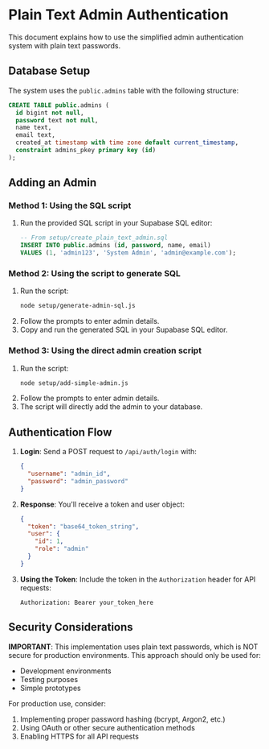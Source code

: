 # Plain Text Admin Authentication

This document explains how to use the simplified admin authentication system with plain text passwords.

## Database Setup

The system uses the `public.admins` table with the following structure:

```sql
CREATE TABLE public.admins (
  id bigint not null,
  password text not null,
  name text,
  email text,
  created_at timestamp with time zone default current_timestamp,
  constraint admins_pkey primary key (id)
);
```

## Adding an Admin

### Method 1: Using the SQL script

1. Run the provided SQL script in your Supabase SQL editor:
   ```sql
   -- From setup/create_plain_text_admin.sql
   INSERT INTO public.admins (id, password, name, email)
   VALUES (1, 'admin123', 'System Admin', 'admin@example.com');
   ```

### Method 2: Using the script to generate SQL

1. Run the script:
   ```bash
   node setup/generate-admin-sql.js
   ```
2. Follow the prompts to enter admin details.
3. Copy and run the generated SQL in your Supabase SQL editor.

### Method 3: Using the direct admin creation script

1. Run the script:
   ```bash
   node setup/add-simple-admin.js
   ```
2. Follow the prompts to enter admin details.
3. The script will directly add the admin to your database.

## Authentication Flow

1. **Login**: Send a POST request to `/api/auth/login` with:
   ```json
   {
     "username": "admin_id",
     "password": "admin_password"
   }
   ```

2. **Response**: You'll receive a token and user object:
   ```json
   {
     "token": "base64_token_string",
     "user": {
       "id": 1,
       "role": "admin"
     }
   }
   ```

3. **Using the Token**: Include the token in the `Authorization` header for API requests:
   ```
   Authorization: Bearer your_token_here
   ```

## Security Considerations

**IMPORTANT**: This implementation uses plain text passwords, which is NOT secure for production environments. This approach should only be used for:

- Development environments
- Testing purposes
- Simple prototypes

For production use, consider:
1. Implementing proper password hashing (bcrypt, Argon2, etc.)
2. Using OAuth or other secure authentication methods
3. Enabling HTTPS for all API requests
